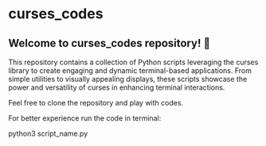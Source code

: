 # curses_codes

## Welcome to curses_codes repository! 🚀

This repository contains a collection of Python scripts leveraging the curses library to create engaging and dynamic terminal-based applications. From simple utilities to visually appealing displays, these scripts showcase the power and versatility of curses in enhancing terminal interactions.

Feel free to clone the repository and play with codes.

For better experience run the code in terminal:

python3 script_name.py

